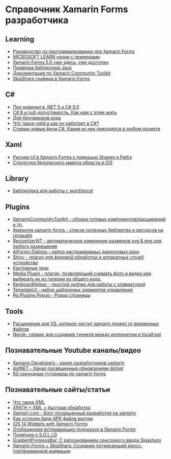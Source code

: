 # Справочник Xamarin Forms разработчика



**Learning**
------------
- [Руководство по программированию для Xamarin Forms](https://metanit.com/sharp/xamarin/ "Руководство по программированию для Xamarin Forms")
- [MICROSOFT LEARN уроки с примерами](https://docs.microsoft.com/ru-ru/learn/browse/?expanded=dotnet&products=dotnet "MICROSOFT LEARN уроки с примерами")
- [Xamarin.Forms 5.0 уже здесь, уже доступен](https://habr.com/ru/company/microsoft/blog/536876/)
- [Привязка библиотеки Java](https://docs.microsoft.com/ru-ru/xamarin/android/platform/binding-java-library/)
- [Документация по Xamarin Community Toolkit](https://docs.microsoft.com/ru-ru/xamarin/community-toolkit/?WT.mc_id=xamarin-c9-jamont)
- [SkiaSharp графика в Xamarin.Forms](https://docs.microsoft.com/ru-ru/xamarin/xamarin-forms/user-interface/graphics/skiasharp/)


**C#**
------------
- [Про новинки в .NET 5 и C# 9.0](https://habr.com/ru/post/523552/ "Про новинки в .NET 5 и C# 9.0")
- [C# 8 и null-допустимость. Как нам с этим жить](https://habr.com/ru/company/piter/blog/501520/ "C# 8 и null-допустимость. Как нам с этим жить")
- [Для бенчмарков кода](https://github.com/dotnet/BenchmarkDotNet "Для бенчмарков кода")
- [Что такое yield и как он работает в C#?](https://github.com/dotnet/BenchmarkDotNet "Что такое yield и как он работает в C#?")
- [Старые-новые фичи C#. Какие из них пригодятся в любом проекте](https://habr.com/ru/company/nix/blog/541760/ "Старые-новые фичи C#. Какие из них пригодятся в любом проекте")

**Xaml**
------------
- [Рисуем UI в Xamarin.Forms с помощью Shapes и Paths](https://devblogs.microsoft.com/xamarin/xamarin-forms-shapes-and-paths/?WT.mc_id=docs-blog-daortin)
- [Структура безопасного макета области в iOS](https://docs.microsoft.com/ru-ru/xamarin/xamarin-forms/platform/ios/page-safe-area-layout)

**Library**
------------
- [Библиотека для работы с word/excel](https://github.com/nissl-lab/npoi/wiki/Getting-Started-with-NPOI "Библиотека для работы с word/excel")

**Plugins**
------------
- [XamarinCommunityToolkit - сборка готовых компонентов/расширений и тп.](https://github.com/xamarin/XamarinCommunityToolkit "XamarinCommunityToolkit - сборка готовых компонентов/расширений и тп.")
- [Awesome xamarin forms - список полезных библиотек и ресурсов на гитахабе](https://github.com/jsuarezruiz/awesome-xamarin-forms "Awesome xamarin forms - список полезных библиотек и ресурсов на гитахабе")
- [ResizetizerNT - автоматическое изменение размеров svg & png  для любого разрешения](https://github.com/Redth/ResizetizerNT "ResizetizerNT - автоматическое изменение размеров svg & png  для любого разрешения")
- [AiForms.Dialogs - набор настраиваемых диалоговых окон](https://github.com/muak/AiForms.Dialogs "AiForms.Dialogs - набор настраиваемых диалоговых окон")
- [Shiny - плагин для фоновой обработки и аппаратных служб устройства](https://github.com/shinyorg/shiny "Shiny - плагин для фоновой обработки и аппаратных служб устройства")
- [Кастомные тени](https://github.com/roubachof/Sharpnado.Shadows)
- [Media Plugin - плагин, позволяющий снимать фото и видео или выбирать их из галереи из общего кода.](https://github.com/jamesmontemagno/MediaPlugin)
- [KeyboardHelper - простой хелпер для работы с клавиатурой](https://github.com/masonyc/Xamarin.KeyboardHelper)
- [TemplateUI - набор шаблонных элементов управления](https://github.com/jsuarezruiz/TemplateUI)
- [Rg.Plugins.Popup - Popup страницы](https://github.com/rotorgames/Rg.Plugins.Popup) 

**Tools**
------------
- [Расширение для VS, которое чистит xamarin проект от временных файлов ](https://marketplace.visualstudio.com/items?itemName=Sameerk.BruteClean "Расширение для VS, которое чистит xamarin проект от временных файлов ")
- [Ngrok- сервис для создания туннеля между интернетом и localhost](https://ngrok.com "Ngrok- сервис для создания туннеля между интернетом и localhost")

**Познавательные Youtube каналы/видео**
------------
- [Xamarin Developers - канал разработчиков xamarin](https://www.youtube.com/c/XamarinDevelopers/videos "Xamarin Developers - канал разработчиков xamarin")
- [dotNET - Канал посвященный обновлениям dotnet](https://www.youtube.com/c/dotNET/videos "dotNET - Канал посвященный обновлениям dotnet")
- [60 секундные туториалы по xamarin forms](https://www.youtube.com/playlist?list=PLrkKvY7K4dLWNQQlJAlf6CgVt5hDtU4Xb "60 секундные туториалы по xamarin forms")

**Познавательные сайты/статьи**
------------

- [Что такое XML](https://habr.com/ru/post/524288/ "Что такое XML")
- [XPATH + XML = быстрая обработка](https://habr.com/ru/post/526774/ "XPATH + XML = быстрая обработка")
- [Xamgirl.com - Блог посвященный разработке на xamarin ](http://xamgirl.com "Xamgirl.com - Блог посвященный разработке на xamarin")
- [Как устроен билд APK файла внутри ](https://habr.com/ru/post/527584/ "Как устроен билд APK файла внутри")
- [iOS 14 Widgets with Xamarin Forms](https://medium.com/@michaeldimoudis/ios-14-widgets-with-xamarin-forms-e186d24a0638 "iOS 14 Widgets with Xamarin Forms")
- [Отображение всплывающих подсказок в Xamarin Forms](https://www.xamboy.com/2019/03/01/showing-tooltips-in-xamarin-forms/ "Showing tooltips in Xamarin Forms")
- [Понятнее о S.O.L.I.D](https://habr.com/ru/post/508086/ "Понятнее о S.O.L.I.D")
- [GradientProgressBar: С рапознованием сенсорного ввода Skiasharp](https://somostechies.com/gradientprogressbar-accepting-touch-input-skiasharp/)
- [Xamarin.Forms + SkiaSharp: Создание потрясающей кросc-платформенной анимации](https://www.telerik.com/blogs/xamarinforms-skiasharp-create-awesome-cross-platform-animations-in-your-mobile-app)


